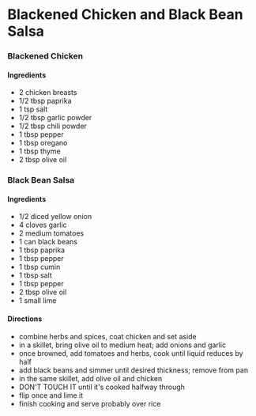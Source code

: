 # Blackened Chicken and Black Bean Salsa

### Blackened Chicken

#### Ingredients

 - 2 chicken breasts
 - 1/2 tbsp paprika
 - 1 tsp salt
 - 1/2 tbsp garlic powder
 - 1/2 tbsp chili powder
 - 1 tbsp pepper
 - 1 tbsp oregano
 - 1 tbsp thyme
 - 2 tbsp olive oil
 
### Black Bean Salsa

#### Ingredients

 - 1/2 diced yellow onion
 - 4 cloves garlic
 - 2 medium tomatoes
 - 1 can black beans
 - 1 tbsp paprika
 - 1 tbsp pepper
 - 1 tbsp cumin
 - 1 tbsp salt
 - 1 tbsp pepper
 - 2 tbsp olive oil
 - 1 small lime

 #### Directions

 - combine herbs and spices, coat chicken and set aside
 - in a skillet, bring olive oil to medium heat; add onions and garlic
 - once browned, add tomatoes and herbs, cook until liquid reduces by half
 - add black beans and simmer until desired thickness; remove from pan
 - in the same skillet, add olive oil and chicken
 - DON'T TOUCH IT until it's cooked halfway through
 - flip once and lime it
 - finish cooking and serve probably over rice
